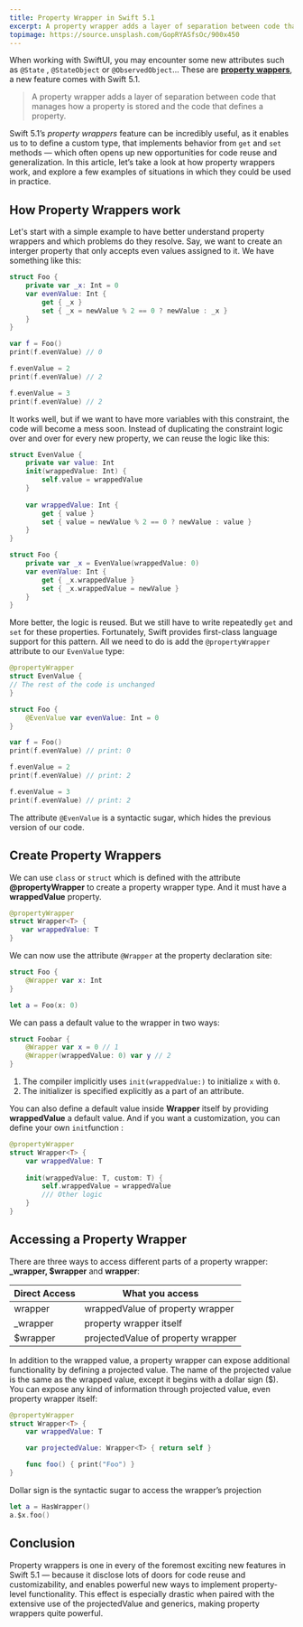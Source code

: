 ```yaml
---
title: Property Wrapper in Swift 5.1
excerpt: A property wrapper adds a layer of separation between code that manages how a property is stored and the code that defines a property.
topimage: https://source.unsplash.com/GopRYASfsOc/900x450
---
```


When working with SwiftUI, you may encounter some new attributes such as `@State` , `@StateObject` or `@ObservedObject`... These are **[property wappers](https://docs.swift.org/swift-book/LanguageGuide/Properties.html#ID617)**, a new feature comes with Swift 5.1. 

>A property wrapper adds a layer of separation between code that manages how a property is stored and the code that defines a property. 

Swift 5.1’s *property wrappers* feature can be incredibly useful, as it enables us to to define a custom type, that implements behavior from `get` and `set` methods — which often opens up new opportunities for code reuse and generalization. In this article, let’s take a look at how property wrappers work, and explore a few examples of situations in which they could be used in practice.

## How Property Wrappers work

Let's start with a simple example to have better understand property wrappers and which problems do they resolve. Say, we want to create an interger property that only accepts even values assigned to it. We have something like this:

```swift
struct Foo {
    private var _x: Int = 0
    var evenValue: Int {
        get { _x }
        set { _x = newValue % 2 == 0 ? newValue : _x }
    }
}

var f = Foo()
print(f.evenValue) // 0

f.evenValue = 2
print(f.evenValue) // 2

f.evenValue = 3
print(f.evenValue) // 2
```

It works well, but if we want to have more variables with this constraint, the code will become a mess soon. Instead of duplicating the constraint logic over and over for every new property, we can reuse the logic like this:

```swift
struct EvenValue {
    private var value: Int
    init(wrappedValue: Int) {
        self.value = wrappedValue
    }
    
    var wrappedValue: Int {
        get { value }
        set { value = newValue % 2 == 0 ? newValue : value }
    }
}

struct Foo {
    private var _x = EvenValue(wrappedValue: 0)
    var evenValue: Int {
        get { _x.wrappedValue }
        set { _x.wrappedValue = newValue }
    }
}
```

More better, the logic is reused. But we still have to write repeatedly `get` and `set` for these properties. Fortunately, Swift provides first-class language support for this pattern. All we need to do is add the `@propertyWrapper` attribute to our `EvenValue` type:

```swift
@propertyWrapper
struct EvenValue {
// The rest of the code is unchanged
}

struct Foo {
    @EvenValue var evenValue: Int = 0
}

var f = Foo()
print(f.evenValue) // print: 0

f.evenValue = 2
print(f.evenValue) // print: 2

f.evenValue = 3
print(f.evenValue) // print: 2
```

The attribute `@EvenValue` is a syntactic sugar, which hides the previous version of our code.

## Create Property Wrappers

We can use `class` or `struct` which is defined with the attribute **@propertyWrapper** to create a property wrapper type. And it must have a **wrappedValue** property.

```swift
@propertyWrapper
struct Wrapper<T> {
   var wrappedValue: T
}
```

We can now use the attribute `@Wrapper` at the property declaration site:

```swift
struct Foo {
    @Wrapper var x: Int
}

let a = Foo(x: 0)
```

We can pass a default value to the wrapper in two ways:

```swift
struct Foobar {
    @Wrapper var x = 0 // 1
    @Wrapper(wrappedValue: 0) var y // 2
}
```

1. The compiler implicitly uses `init(wrappedValue:)` to initialize `x` with `0`.
2. The initializer is specified explicitly as a part of an attribute.

You can also define a default value inside **Wrapper** itself by providing **wrappedValue** a default value. And if you want a customization, you can define your own `init`function :

```swift
@propertyWrapper
struct Wrapper<T> {
    var wrappedValue: T
    
    init(wrappedValue: T, custom: T) {
        self.wrappedValue = wrappedValue
        /// Other logic
    }
}
```

## Accessing a Property Wrapper

There are three ways to access different parts of a property wrapper: **_wrapper, $wrapper** and **wrapper**:

| Direct Access | What you access |
|-|-|
| wrapper | wrappedValue of property wrapper |
| _wrapper | property wrapper itself |
| $wrapper | projectedValue of property wrapper |

In addition to the wrapped value, a property wrapper can expose additional functionality by defining a projected value. The name of the projected value is the same as the wrapped value, except it begins with a dollar sign ($). You can expose any kind of information through projected value, even property wrapper itself:

```swift
@propertyWrapper
struct Wrapper<T> {
    var wrappedValue: T

    var projectedValue: Wrapper<T> { return self }

    func foo() { print("Foo") }
}
```

Dollar sign is the syntactic sugar to access the wrapper’s projection

```swift
let a = HasWrapper()
a.$x.foo()
```

## Conclusion

Property wrappers is one in every of the foremost exciting new features in Swift 5.1 — because it disclose lots of doors for code reuse and customizability, and enables powerful new ways to implement property-level functionality. This effect is especially drastic when paired with the extensive use of the projectedValue and generics, making property wrappers quite powerful.